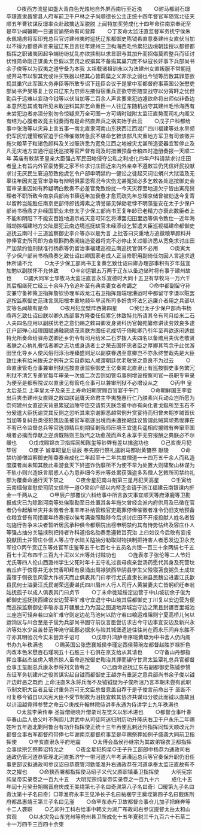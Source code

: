 <!-- { "loadSidebar": true } -->
　　○夜西方流星如盏大青白色光烛地自外屏西南行至近浊
　　○驸马都尉石璟卒璟直隶昌黎县人府军前卫千户林之子尚顺德长公主正统十四年督官军随驾北征天顺五年曹钦谋反璟率众赴敌擒达军脱脱  上闻特加奖劳成化十四年命往南京奉祀至是卒讣闻辍朝一日遣官谕祭命有司营葬
　　○丁亥命太监汪直监督军务抚宁侯朱永佩靖虏将军印充总兵官讨建州夷时巡抚辽东都御史陈钺希直意奏建州女直伏当加以不得为都督声言来寇辽东且言往年建州三卫构海西毛怜累犯边境朝廷授以都督都指挥之职诸夷因起争端纷纷扰乱亦欲挟制以求显职与其加升而招侮莫若整兵而征讨伏惟简命刚正谋勇大臣假以赏罚之权揜其不备捣其巢穴庶不纵寇长奸事下兵部尚书余子俊等以为驭夷之道守备为本我  太祖载诸祖训永以为法建州女直叛服不常朝廷或开马市以掣其党或许买铁器以结其心皆羁縻之义非示之弱也今钺等历数其罪意欲捣其巢穴此军国大务非臣等所敢专诏下廷臣会议于是掌中军都督府事英国公张懋吏部尚书尹旻等复上议曰辽东为京师左掖恒宿重兵正欲守臣随宜战守以分宵旰之忧但勤兵于远难以妄动今钺等以伏当加等二百余人声言要来犯边遽欲命将出师似非备边本意然恐其或有所见未敢逆料其非乞命重臣一人往辽东随机战守其建州毛怜海西有未尝犯边者亦湏分别勿令惊疑庶万全可图一方可靖时钺附太监汪直势而司礼内阁又有结为心腹者故竟主钺奏而有是命然直弄兵之祸实始于此云
　　○戊子户科都给事中张海等以灾异上言五事一南北直隶河南山东狭西江西湖广四川福建等处水旱频仍军民饥馑管粮官迫于住俸催徵转急民不堪命乞敕该部凡灾重地方军卫有司该徵并拖欠粮草子粒诸色颜料及关过赈济悉为宽免江西之地被灾尤甚所造瓷器宜暂停止及凡无灾地方宜通行巡抚巡按等官严督有司及时措置预备仓粮四时造册奏报一天顺二年  英庙有敕禁革皇亲大臣强占军民田地侵夺公私之利成化四年户科请禁求讨庄田者皇上有旨内外官豪势要之家不许求讨庄田近来内外亲幸不遵敕旨仍凭信奸民投献求讨无厌民生窘迫恐致他虞乞令户部申明禁约一健讼之徒起灭词讼蜎兴大狱滥及无辜往年因灾差官审录每有辩明俱蒙恩宥况今灾伤尤甚冤狱必多乞敕各处巡按御史会官审录重囚如有矜疑明白敷奏不必差官免致纷扰一今天灾荐至地道欠宁皆由寅亮爕理者不职所致今南京兵部尚书薛远年加衰惫才愈荒疏先年总理京储曾被劾退今复寄以留矜岂能胜任南京吏部侍郎钱溥素之清誉屡见弹劾老悖不明藻鉴安在太子少保户部尚书杨鼎才非经国职业未修太子少保工部尚书王复年龄已老精力亦衰此数臣者上不能和阴阳下不能安百姓地道示戒天意可知乞将溥罢归田里远等俱令致仕一近年海贼劫掠福建地方交阯屡犯云南边境巡抚缺官未经添设乞暂遣大臣巡视福建命都御史巡抚云南时十三道监察御史李介等亦以是为言  上批答曰灾重地方追徵粮草颜料并停俸官吏所司即为查照斟酌奏闻烧造瓷器将完不必停止关过赈济悉从宽免求讨庄田严加禁约恤刑狱准行杨鼎等仍留治事福建巡视云南巡抚官俱不必用
　　○庚寅太子少保户部尚书杨鼎奏乞致仕诏曰卿国家老成人正当修职用副倚任勿因人言遽求退休所请不允
　　○太子少保工部尚书王复奏乞致仕诏曰卿办理部事积有岁年兹宜加勉以副朕怀不允休致
　　○辛卯运银五万两于辽东以备边储时将有事于建州故也
　　○蠲大同军士孳牧马太监汪直言永乐宣德时大同十五卫有孳牧马一万六千其后相继死亡经三十余年乃令追补至有典卖妻女者命蠲之
　　○命中都副留守孙安兼守备神策卫指挥詹钦协理军政龙江右卫指挥聂端理漕运时中都留守李谦以赃罢巡按监察御史范珠言凤阳根本重地频年旱涝所司多奸贪坏法乞选廉介者用之兵部以安等名闻故有是命
　　○夜月犯垒壁阵西第四星
　　○癸巳太子少保户部尚书杨鼎再乞致仕诏曰朕以卿久练部事方隆委任但累乞休致特允所请其令有司月给米二石人夫四名应用以副朕优老之意仍赐之敕曰卿发身贤科历官翰苑纂修讲读劳效良多逮迁户部殚心经理国赋通融厥绩茂焉朕方图任老成切于倚毗卿乃引年至再欲遂闲适兹特允所奏命给驿舟送卿还乡仍令有司月给米二石岁拨人夫四名以备赡用夫优老敬贤者朕之心执礼餋恬者卿之志功成身退者士之荣去国怀忠者臣之厚卿其笃念乎此优游田里化导乡人使风俗归淳治理臻盛则足以副朕眷遇至意卿岂不亦永终誉哉先是大臣致仕未有给米拨夫之例有之实自鼎始人咸谓朝廷优老敬贤之意良不为过云
　　○命直隶管屯佥事兼审刑狱巡按直隶监察御史王亿奏南北直隶止有巡按御史事务繁冗刑狱不清乞专差官每年审录一次或二次否则如管屯事例增设按察司官一员职专审录为便至是都察院议以直隶见有管屯佥事可以兼审刑狱不必增设从之
　　○丙申  皇太后圣旦  上率皇太子及亲王上寿命妇朝贺赐百官宴于午门
　　○命朝鲜国王李娎出兵夹击建州女直赐之敕曰朕诞膺天命君主华夷施惠行仁乃朕素兴兵动众岂所愿为奈何建州女直逆天背恩累寇边陲守臣交请剪灭朕念彼中亦有向化者戈鋋所至玉石不分爰遣大臣抚谕贷其反侧之愆听其来京谢罪悉越常例升赏宴待而归曾未期岁贼首伏当加等复紏丑类侵犯我边虽被官军驱逐出境而未遭挫衄廷议皆谓此贼冥顽弗悛罪在不宥已令监督总兵等官选领精兵刻期征剿我师压境王宜遣兵遥相应援贼有奔窜至国境者必擒而俘献之逆虏既除则王敌忾之功愈茂而声名永享于无穷报酬之典朕必不尔缓也
　　○戊戌赐锦衣卫指挥同知陈玺等钞弊有差以擒盗功也
　　○己亥夜月犯毕宿
　　○庚子  诚孝昭皇后忌辰  奉先殿行祭礼遣驸马都尉黄镛祭  献陵
　　○命禁约游僧监察御史陈鼎奏自成化二年起至十二年共度僧道一十四万五千余人而私造度牒者尚未知其数此辈游食天下奸盗诈伪靡所不为使不早为处置大则啸聚山林谋为不轨小则兴造妖言扇惑人心为患非细今苏州等处累获强盗多系僧人乞敕所司禁约礼部为覆奏命通行天下禁之
　　○夜金星犯南斗魁第三星月犯天高星
　　○壬寅给云南缅甸宣慰使司阴文信符一道○癸卯户部以内帑乏金请于浙江福建云南银课内折金一千两从之
　　○甲辰户部覆议六科给事中所言救灾事宜顺天等府涿鹿等卫勘报成灾已为除豁河南等处俟取勘至日处置其各年拖欠曾经会派内府供用及已徵在官者仍令起解半灾并未徵者合准丰年补纳管粮官吏戴罪停俸催徵者准令仍旧支给预备仓粮宜督有司措置年终奏报以俟考满查照黜陟今后求讨庄田不开报投献人姓名者皆勿施行告争未决者暂听居民承种俱令都察院出榜申明禁约其有恃势怙终及容庄仆人等强占抽分关隘挟制把持者许科道指名劾奏悉遵敕旨究治  上曰如议今后敢有妄报投献田土并管庄仆佃人等占守水陆关隘抽分勒取财物挟制把持害人者悉发边卫永充军役○丙午赏辽东等处官军庄鉴等五千七百七十五员名共银一百三十余两绢七千五百七十疋布四千三百九十疋以义州等处讨贼功也
　　○旌表孝子张伦等二人节妇尤氏等四人伦山西潞州学生父死时年十五守礼过哀母疾亲尝汤药愿代其身及死营坟若丘庐于傍穿井无水焚香叩拜有泉涌出周禄狭西华阴县学生父殁寝苫食粥负土成坟露宿于侧夜忽风雷大作祈天而止俱表其门曰孝行尤氏直隶长洲县民魏公进妻江氏歙县民何士溢妻汪氏民谢荣远妻谌氏四川眉州人行人司行人黄裳妻夫亡皆躬织纴奉翁姑抚孤子以成人俱表其门曰贞节
　　○丁未命徙延绥定边营于中山坡初余子俊为都御史巡抚狭西建议安边营平旷难守宜退守中山坡其后都御史丁川复以安边营为便而巡按监察御史李敬亦言开疆展土乃为国之图退地弃城岂守边之策且封疆百里城池三座岂可轻弃若曰空旷难守则定边花马池何以防守若曰粮运难阻则宁夏高桥儿何以运饷议与川合至是子俊为兵部尚书固守前议言臣尝访求古今守边事宜安边及新兴永济等处水少且苦昔范仲淹守延鄜必据水与险其城堡遗迹往往尚在而永乐间弃东胜不守亦其明验况今实未尝弃乎诏可
　　○戊申升鸿胪寺序班黄璨为中书舍人仍内阁书办九年秩满也
　　○赐英国公张懋襄城侯李瑾定西侯蒋琬左都督赵胜岁禄折色内改本色米懋百石瑾琬五十石胜三十石俱在京支给从其请也
　　○守备山丹都指挥佥事赵杰坐虏入境杀掠人畜命巡按御史鞫治其罪而镇守甘肃太监覃礼总兵官都督佥事王玺副总兵康永参将刘文皆宥之
　　○己酉命巡抚辽东右副都御史陈钺参赞东征军务初建州之役其谋实起自钺而都御史王越亦有垂涎之意兵部尚书余子俊以钺开边衅恶之既而  上命汪直朱永将兵而不及钺钺疑为子俊所沮乃言本朝未尝有武职节制文职大臣者且征讨重务岂可无文臣总督意盖自荐于是子俊言前命出于  圣断不可复移今钺自以风宪大臣不受节制故为沮挠宜敕其协济共谋毋分彼此而钺以直故且以计沮越竟得参赞之命云○庚戌升翰林院侍讲李永通为侍讲学士九年秩满也
　　○太监李荣传奉  圣旨僧继晓升僧录司左觉义以邪术进也
　　○都督佥事叶春卒春山后人伯父叶不陶闾儿洪武中从司徒阿迷归附历功升隆庆右卫千户永乐二年赐姓叶五年迤北剿阿鲁台有功升指挥使正统十三年再使瓦剌还升指挥同知天顺改元升都督佥事右军都督府带俸七年谢南京都督府事至是卒赐祭葬如例子盛袭大同前卫指挥使
　　○辛亥直隶永平府地震
　　○太傅会昌侯孙继宗为其故弟锦衣卫都指挥佥事续宗乞祭葬诏特允之
　　○夜金星犯狗星○壬子升工部郎中杨恭为通政司右通政仍管河道恭管理北河直抵济宁一带河道六年考满漕运总兵等官奏保升职仍旧任事吏部议拟通政司参议诏曰恭既管河勤能准升右通政恭在河道承奉太监汪直故有不次之擢也
　　○命狭西署都指挥使马昭子义代父原职镇番卫指挥使
　　大明宪宗纯皇帝实录卷之一百九十五
　大明宪宗纯皇帝实录卷之一百九十六
　　成化十五年闰十月癸丑朔赐晋府庆成王美埥第七子名曰奇洬第八子名曰奇氵□暖第九子名曰奇汰第十子名曰奇氵□荨淮府永丰王见净长子名曰祐梱宁王奠垤第四子名曰觐炼荆府都昌惠靖王第三子名曰见滏
　　○命罕东赤斤卫故都督佥事仓儿加子把麻奔等十二人袭职
　　○乙卯升工科右给事中韩文为湖广布政司右参议提督太岳太和山宫观
　　○以水灾免山东兖州等府州县卫所成化十五年夏税三千九百六十石草二十一万四千三百四十余束
